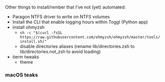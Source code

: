 Other things to install/rember that I've not (yet) automated:

-   Paragon NTFS driver to write on NTFS volumes
-   Install the CLI that enable logging hours within Toggl (Python app)
-   install ohmyzsh
    -   `sh -c "$(curl -fsSL https://raw.githubusercontent.com/ohmyzsh/ohmyzsh/master/tools/install.sh)"`
    - disable directories aliases (rename lib/directories.zsh to lib/directories.not_zsh to avoid loading)
- iterm tweaks
    - theme

### macOS teaks    

